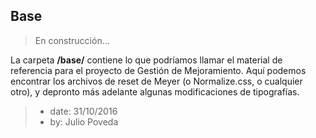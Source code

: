 ﻿## Base
> En construcción...

La carpeta **/base/** contiene lo que podríamos llamar el material de 
referencia para el proyecto de Gestión de Mejoramiento. Aquí podemos
encontrar los archivos de reset de Meyer (o Normalize.css, o cualquier otro),
y depronto más adelante algunas modificaciones de tipografías.

> - date: 31/10/2016
> - by: Julio Poveda

